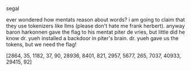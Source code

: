 segal

ever wondered how mentats reason about words? i am going to claim that they use tokenizers like llms (please don't hate me frank herbert). anyway baron harkonnen gave the flag to his mentat piter de vries, but little did he know dr. yueh installed a backdoor in piter's brain. dr. yueh gave us the tokens, but we need the flag!

[2864, 35, 1182, 37, 90, 28936, 8401, 821, 2957, 5677, 265, 7037, 40933, 29415, 92]
